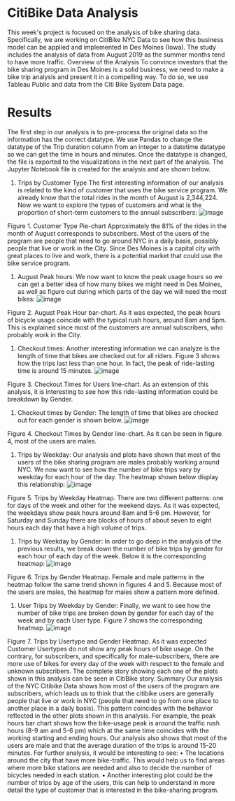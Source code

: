 # CitiBike Data Analysis
This week's project is focused on the analysis of bike sharing data. Specifically, we are working on CitiBike NYC Data to see how this business model can be applied and implemented in Des Moines (Iowa). The study includes the analysis of data from August 2019 as the summer months tend to have more traffic.
Overview of the Analysis
To convince investors that the bike sharing program in Des Moines is a solid business, we need to make a bike trip analysis and present it in a compelling way. To do so, we use Tableau Public and data from the Citi Bike System Data page.
# Results
The first step in our analysis is to pre-process the original data so the information has the correct datatype. We use Pandas to change the datatype of the Trip duration column from an integer to a datetime datatype so we can get the time in hours and minutes. Once the datatype is changed, the file is exported to the visualizations in the next part of the analysis. The Jupyter Notebook file is created for the analysis and are shown below.
  1.	Trips by Customer Type
The first interesting information of our analysis is related to the kind of customer that uses the bike service program. We already know that the total rides in the month of August is 2,344,224. Now we want to explore the types of customers and what is the proportion of short-term customers to the annual subscribers:
![image](https://user-images.githubusercontent.com/102339838/178396356-dd2838a0-f4a4-4040-bb2f-72a38f31e8eb.png)

  Figure 1. Customer Type Pie-chart
Approximately the 81% of the rides in the month of August corresponds to subscribers. Most of the users of the program are people that need to go around NYC in a daily basis, possibly people that live or work in the City. Since Des Moines is a capital city with great places to live and work, there is a potential market that could use the bike service program.
  1.	August Peak hours:
We now want to know the peak usage hours so we can get a better idea of how many bikes we might need in Des Moines, as well as figure out during which parts of the day we will need the most bikes:
 ![image](https://user-images.githubusercontent.com/102339838/178396451-f7eed07f-846f-4f1d-b76f-e6f94b45713d.png)

  Figure 2. August Peak Hour bar-chart.
As it was expected, the peak hours of bicycle usage coincide with the typical rush hours, around 8am and 5pm. This is explained since most of the customers are annual subscribers, who probably work in the City.
  1.	Checkout times:
Another interesting information we can analyze is the length of time that bikes are checked out for all riders. Figure 3 shows how the trips last less than one hour. In fact, the peak of ride-lasting time is around 15 minutes.
 ![image](https://user-images.githubusercontent.com/102339838/178396503-30ffa612-a267-43ab-81da-cc4d7ebe16bd.png)

Figure 3. Checkout Times for Users line-chart.
As an extension of this analysis, it is interesting to see how this ride-lasting information could be breakdown by Gender.
  1.	Checkout times by Gender:
The length of time that bikes are checked out for each gender is shown below.
 ![image](https://user-images.githubusercontent.com/102339838/178396571-13aa4abd-5ed0-4b26-ab42-32365aaf292f.png)

Figure 4. Checkout Times by Gender line-chart.
As it can be seen in figure 4, most of the users are males.
  1.	Trips by Weekday:
Our analysis and plots have shown that most of the users of the bike sharing program are males probably working around NYC. We now want to see how the number of bike trips vary by weekday for each hour of the day. The heatmap shown below display this relationship:
 ![image](https://user-images.githubusercontent.com/102339838/178396612-657fd8f4-470d-4f97-bcb0-5c17e833c945.png)

Figure 5. Trips by Weekday Heatmap.
There are two different patterns: one for days of the week and other for the weekend days. As it was expected, the weekdays show peak hours around 8am and 5-6 pm. However, for Saturday and Sunday there are blocks of hours of about seven to eight hours each day that have a high volume of trips.
1.	Trips by Weekday by Gender:
In order to go deep in the analysis of the previous results, we break down the number of bike trips by gender for each hour of each day of the week. Below it is the corresponding heatmap:
 ![image](https://user-images.githubusercontent.com/102339838/178396658-a59133d0-efd2-483d-96dd-308b5e1baba3.png)

Figure 6. Trips by Gender Heatmap.
Female and male patterns in the heatmap follow the same trend shown in figures 4 and 5. Because most of the users are males, the heatmap for males show a pattern more defined.
1.	User Trips by Weekday by Gender:
Finally, we want to see how the number of bike trips are broken down by gender for each day of the week and by each User type. Figure 7 shows the corresponding heatmap.
 ![image](https://user-images.githubusercontent.com/102339838/178396728-65c03309-cf34-43b1-9506-faa70e2f917e.png)

Figure 7. Trips by Usertype and Gender Heatmap.
As it was expected Customer Usertypes do not show any peak hours of bike usage. On the contrary, for subscribers, and specifically for male-subscribers, there are more use of bikes for every day of the week with respect to the female and unknown subscribers.
The complete story showing each one of the plots shown in this analysis can be seen in CitiBike story.
Summary
Our analysis of the NYC Citibike Data shows how most of the users of the program are subscribers, which leads us to think that the citibike users are generally people that live or work in NYC (people that need to go from one place to another place in a daily basis). This pattern coincides with the behavior reflected in the other plots shown in this analysis. For example, the peak hours bar chart shows how the bike-usage peak is around the traffic rush hours (8-9 am and 5-6 pm) which at the same time coincides with the working starting and ending hours. Our analysis also shows that most of the users are male and that the average duration of the trips is around 15-20 minutes.
For further analysis, it would be interesting to see:
•	The locations around the city that have more bike-traffic. This would help us to find areas where more bike stations are needed and also to decide the number of bicycles needed in each station.
•	Another interesting plot could be the number of trips by age of the users, this can help to understand in more detail the type of customer that is interested in the bike-sharing program.
